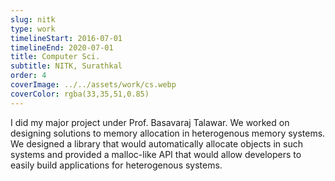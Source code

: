 ```yaml
---
slug: nitk
type: work
timelineStart: 2016-07-01
timelineEnd: 2020-07-01
title: Computer Sci.
subtitle: NITK, Surathkal
order: 4
coverImage: ../../assets/work/cs.webp
coverColor: rgba(33,35,51,0.85)
---
```

I did my major project under Prof. Basavaraj Talawar. We worked on designing solutions to memory allocation in heterogenous memory systems. We designed a library that would automatically allocate objects in such systems and provided a malloc-like API that would allow developers to easily build applications for heterogenous systems. 